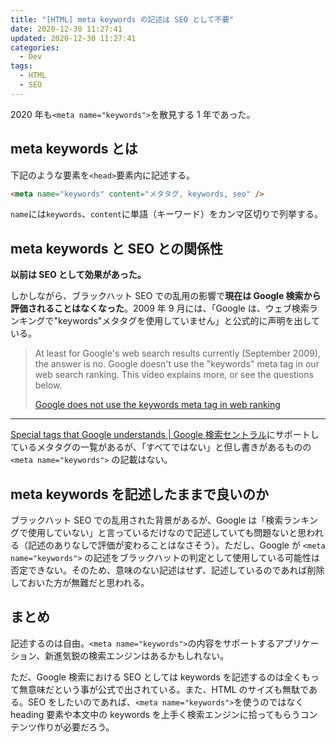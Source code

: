 ```yaml
---
title: "[HTML] meta keywords の記述は SEO として不要"
date: 2020-12-30 11:27:41
updated: 2020-12-30 11:27:41
categories:
  - Dev
tags:
  - HTML
  - SEO
---
```


2020 年も`<meta name="keywords">`を散見する 1 年であった。

## meta keywords とは

下記のような要素を`<head>`要素内に記述する。

```html
<meta name="keywords" content="メタタグ, keywords, seo" />
```

`name`には`keywords`、`content`に単語（キーワード）をカンマ区切りで列挙する。

## meta keywords と SEO との関係性

**以前は SEO として効果があった。**

しかしながら、ブラックハット SEO での乱用の影響で**現在は Google 検索から評価されることはなくなった**。2009 年 9 月には、「Google は、ウェブ検索ランキングで"keywords"メタタグを使用していません」と公式的に声明を出している。

> At least for Google's web search results currently (September 2009), the answer is no. Google doesn't use the "keywords" meta tag in our web search ranking. This video explains more, or see the questions below.
>
> [Google does not use the keywords meta tag in web ranking
> ](https://developers.google.com/search/blog/2009/09/google-does-not-use-keywords-meta-tag)

---

[Special tags that Google understands | Google 検索セントラル](https://developers.google.com/search/docs/advanced/crawling/special-tags?hl=ja&ref_topic=4617741&visit_id=637448893659733022-2818023169&rd=1)にサポートしているメタタグの一覧があるが、「すべてではない」と但し書きがあるものの `<meta name="keywords">` の記載はない。

## meta keywords を記述したままで良いのか

ブラックハット SEO での乱用された背景があるが、Google は「検索ランキングで使用していない」と言っているだけなので記述していても問題ないと思われる（記述のありなしで評価が変わることはなさそう）。ただし、Google が `<meta name="keywords">` の記述をブラックハットの判定として使用している可能性は否定できない。そのため、意味のない記述はせず、記述しているのであれば削除しておいた方が無難だと思われる。

## まとめ

記述するのは自由。`<meta name="keywords">`の内容をサポートするアプリケーション、新進気鋭の検索エンジンはあるかもしれない。

ただ、Google 検索における SEO としては keywords を記述するのは全くもって無意味だという事が公式で出されている。また、HTML のサイズも無駄である。SEO をしたいのであれば、`<meta name="keywords">`を使うのではなく heading 要素や本文中の keywords を上手く検索エンジンに拾ってもらうコンテンツ作りが必要だろう。
